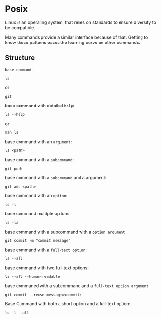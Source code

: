 # Posix
Linux is an operating system, that relies on standards to ensure diversity to be compatible.

Many commands provide a similar interface because of that. Getting to know those patterns eases the learning curve on other commands.

## Structure

`base command`: 
```
ls
```
or
```
git
```

base command with detailed `help`: 
```
ls --help
```
or 
```
man ls
```

base command with an `argument`: 
```
ls <path>
```

base command with a `subcommand`: 
```
git push
```

base command with a `subcommand` and a argument: 
```
git add <path>
```

base command with an `option`: 
```
ls -l
```

base command multiple options: 
```
ls -la
```

base command with a subcommand with a `option argument`
```
git commit -m "commit message"
```

base command with a `full-text option`: 
```
ls --all
```

base command with two full-text options: 
```
ls --all --human-readable
```

base commaned with a subcommand and a `full-text option argument`
```
git commit --reuse-message=<commit>
```


Base Command with both a short option and a full-text option: 
```
ls -l --all
```


